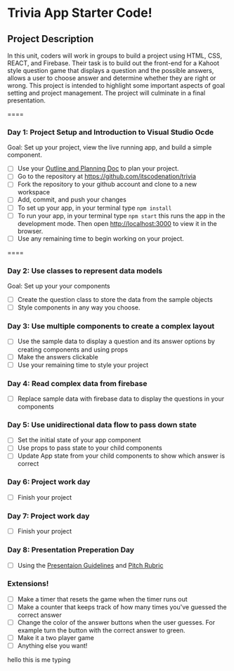 # Trivia App Starter Code!

## Project Description

In this unit, coders will work in groups to build a project using HTML, CSS, REACT, and Firebase. Their task is to build out the front-end for a Kahoot style question game that displays a question and the possible answers, allows a user to choose answer and determine whether they are right or wrong. This project is intended to highlight some important aspects of goal setting and project management. The project will culminate in a final presentation.

====
### Day 1: Project Setup and Introduction to Visual Studio Ocde
Goal: Set up your project,  view the live running app, and build a simple component.

- [ ] Use your [Outline and Planning Doc](https://docs.google.com/document/d/1oiyYdTcO2RxbE-2yq5KmeZpthExzHCNrgrVGtT47yOg/edit) to plan your project.
- [ ] Go to the repository at https://github.com/itscodenation/trivia
- [ ] Fork the repository to your github account and clone to a new workspace
- [ ] Add, commit, and push your changes
- [ ] To set up your app, in your terminal type `npm install`
- [ ] To run your app, in your terminal type `npm start` this runs the app in the development mode. Then open [http://localhost:3000](http://localhost:3000) to view it in the browser.
- [ ] Use any remaining time to begin working on your project.

====
### Day 2: Use classes to represent data models
Goal: Set up your your components
- [ ] Create the question class to store the data from the sample objects
- [ ] Style components in any way you choose.

### Day 3: Use multiple components to create a complex layout
- [ ] Use the sample data to display a question and its answer options by creating components and using props
- [ ] Make the answers clickable
- [ ] Use your remaining time to style your project

### Day 4: Read complex data from firebase
- [ ] Replace sample data with firebase data to display the questions in your components

### Day 5: Use unidirectional data flow to pass down state
- [ ] Set the initial state of your app component
- [ ] Use props to pass state to your child components
- [ ] Update App state from your child components to show which answer is correct

### Day 6: Project work day
- [ ] Finish your project

### Day 7: Project work day
- [ ] Finish your project

### Day 8: Presentation Preperation Day
- [ ] Using the [Presentaion Guidelines](https://docs.google.com/document/d/1ot54zTTJo7m7dMaN-yTZH6Y-kymEyNSJ4jLzNwLuskg/edit) and [Pitch Rubric](https://docs.google.com/document/d/1an_aanEdOoYftxjqcGB-0IxkW2BVGY5sH5SlJv9weBU/edit) 

### Extensions!
- [ ] Make a timer that resets the game when the timer runs out
- [ ] Make a counter that keeps track of how many times you've guessed the correct answer
- [ ] Change the color of the answer buttons when the user guesses. For example turn the button with the correct answer to green.
- [ ] Make it a two player game
- [ ] Anything else you want!

hello this is me typing